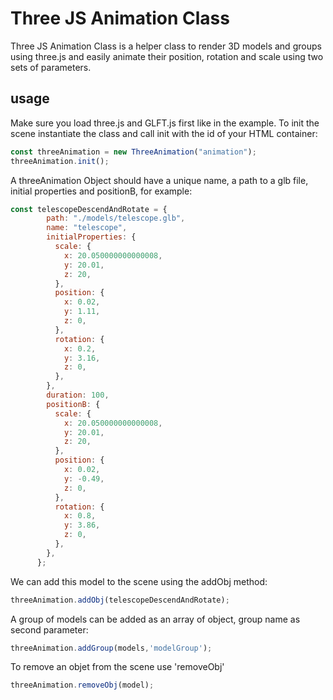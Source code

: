 # Three JS Animation Class

Three JS Animation Class is a helper class to render 3D models and groups using three.js and easily animate their position, rotation and scale using two sets of parameters.

## usage
Make sure you load three.js and GLFT.js first like in the example.
To init the scene instantiate the class and call init with the id of your HTML container:
```js
const threeAnimation = new ThreeAnimation("animation");
threeAnimation.init();
```
A threeAnimation Object should have a unique name, a path to a glb file, initial properties and positionB, for example:
```js
const telescopeDescendAndRotate = {
        path: "./models/telescope.glb",
        name: "telescope",
        initialProperties: {
          scale: {
            x: 20.050000000000008,
            y: 20.01,
            z: 20,
          },
          position: {
            x: 0.02,
            y: 1.11,
            z: 0,
          },
          rotation: {
            x: 0.2,
            y: 3.16,
            z: 0,
          },
        },
        duration: 100,
        positionB: {
          scale: {
            x: 20.050000000000008,
            y: 20.01,
            z: 20,
          },
          position: {
            x: 0.02,
            y: -0.49,
            z: 0,
          },
          rotation: {
            x: 0.8,
            y: 3.86,
            z: 0,
          },
        },
      };
```
We can add this model to the scene using the addObj method:
```js
threeAnimation.addObj(telescopeDescendAndRotate);
```
A group of models can be added as an array of object, group name as second parameter:
```js
threeAnimation.addGroup(models,'modelGroup');
```
To remove an objet from the scene use 'removeObj'
```js
threeAnimation.removeObj(model);
```